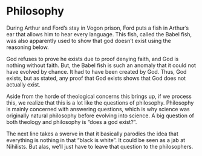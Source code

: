 # Philosophy

During Arthur and Ford’s stay in Vogon prison, Ford puts a fish in Arthur’s ear that allows him to hear every language. This fish, called the Babel fish, was also apparently used to show that god doesn’t exist using the reasoning below.  


God refuses to prove he exists due to proof denying faith, and God is nothing without faith. But, the Babel fish is such an anomaly that it could not have evolved by chance. It had to have been created by God. Thus, God exists, but as stated, any proof that God exists shows that God does not actually exist.  

Aside from the horde of theological concerns this brings up, if we process this, we realize that this is a lot like the questions of philosophy. Philosophy is mainly concerned with answering questions, which is why science was originally natural philosophy before evolving into science. A big question of both theology and philosophy is “does a god exist?”.  

  
The next line takes a swerve in that it basically parodies the idea that everything is nothing in that “black is white”. It could be seen as a jab at Nihilists. But alas, we’ll just have to leave that question to the philosophers.
